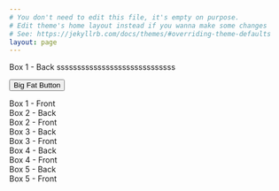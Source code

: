 ```yaml
---
# You don't need to edit this file, it's empty on purpose.
# Edit theme's home layout instead if you wanna make some changes
# See: https://jekyllrb.com/docs/themes/#overriding-theme-defaults
layout: page
---
```



<div class="flip3D">
  <div class="back">
Box 1 - Back sssssssssssssssssssssssssssss

<button class="button-save large">Big Fat Button</button>
</div>
  <div class="front">Box 1 - Front</div>
</div>
<div class="flip3D">
  <div class="back">Box 2 - Back</div>
  <div class="front">Box 2 - Front</div>
</div>
<div class="flip3D">
  <div class="back">Box 3 - Back</div>
  <div class="front">Box 3 - Front</div>
</div>
<div class="flip3D">
  <div class="back">Box 4 - Back</div>
  <div class="front">Box 4 - Front</div>
</div>
<div class="flip3D">
  <div class="back">Box 5 - Back</div>
  <div class="front">Box 5 - Front</div>
</div>


